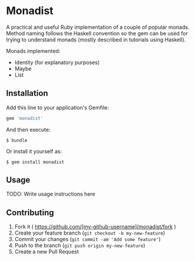 # Monadist

A practical and useful Ruby implementation of a couple of popular monads.
Method naming follows the Haskell convention so the gem can be used for trying to understand monads
(mostly described in tutorials using Haskell).

Monads implemented:

* Identity (for explanatory purposes)
* Maybe
* List

## Installation

Add this line to your application's Gemfile:

```ruby
gem 'monadist'
```

And then execute:

    $ bundle

Or install it yourself as:

    $ gem install monadist

## Usage

TODO: Write usage instructions here

## Contributing

1. Fork it ( https://github.com/[my-github-username]/monadist/fork )
2. Create your feature branch (`git checkout -b my-new-feature`)
3. Commit your changes (`git commit -am 'Add some feature'`)
4. Push to the branch (`git push origin my-new-feature`)
5. Create a new Pull Request
